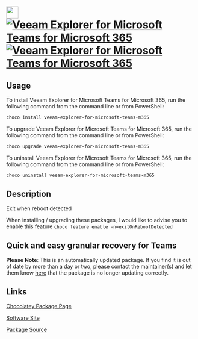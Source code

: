 ﻿# <img src="https://cdn.jsdelivr.net/gh/mkevenaar/chocolatey-packages@4026af40d08833be884912dc18e38edd83131a83/icons/veeam-explorer-for-microsoft-teams-m365.png" width="32" height="32"/> [![Veeam Explorer for Microsoft Teams for Microsoft 365](https://img.shields.io/chocolatey/v/veeam-explorer-for-microsoft-teams-m365.svg?label=Veeam+Explorer+for+Microsoft+Teams+for+Microsoft+365)](https://community.chocolatey.org/packages/veeam-explorer-for-microsoft-teams-m365) [![Veeam Explorer for Microsoft Teams for Microsoft 365](https://img.shields.io/chocolatey/dt/veeam-explorer-for-microsoft-teams-m365.svg)](https://community.chocolatey.org/packages/veeam-explorer-for-microsoft-teams-m365)

## Usage

To install Veeam Explorer for Microsoft Teams for Microsoft 365, run the following command from the command line or from PowerShell:

```powershell
choco install veeam-explorer-for-microsoft-teams-m365
```

To upgrade Veeam Explorer for Microsoft Teams for Microsoft 365, run the following command from the command line or from PowerShell:

```powershell
choco upgrade veeam-explorer-for-microsoft-teams-m365
```

To uninstall Veeam Explorer for Microsoft Teams for Microsoft 365, run the following command from the command line or from PowerShell:

```powershell
choco uninstall veeam-explorer-for-microsoft-teams-m365
```

## Description

Exit when reboot detected

When installing / upgrading these packages, I would like to advise you to enable this feature `choco feature enable -n=exitOnRebootDetected`

## Quick and easy granular recovery for Teams

**Please Note**: This is an automatically updated package. If you find it is
out of date by more than a day or two, please contact the maintainer(s) and
let them know [here](https://github.com/mkevenaar/chocolatey-packages/issues) that the package is no longer updating correctly.


## Links

[Chocolatey Package Page](https://community.chocolatey.org/packages/veeam-explorer-for-microsoft-teams-m365)

[Software Site](http://www.veeam.com/)

[Package Source](https://github.com/mkevenaar/chocolatey-packages/tree/master/automatic/veeam-explorer-for-microsoft-teams-m365)

